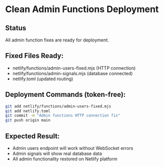 # Clean Admin Functions Deployment

## Status
All admin function fixes are ready for deployment.

## Fixed Files Ready:
- netlify/functions/admin-users-fixed.mjs (HTTP connection)
- netlify/functions/admin-signals.mjs (database connected)
- netlify.toml (updated routing)

## Deployment Commands (token-free):
```bash
git add netlify/functions/admin-users-fixed.mjs
git add netlify.toml
git commit -m "Admin functions HTTP connection fix"
git push origin main
```

## Expected Result:
- Admin users endpoint will work without WebSocket errors
- Admin signals will show real database data
- All admin functionality restored on Netlify platform